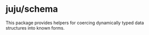 juju/schema
===========

This package provides helpers for coercing dynamically typed data structures
into known forms.

